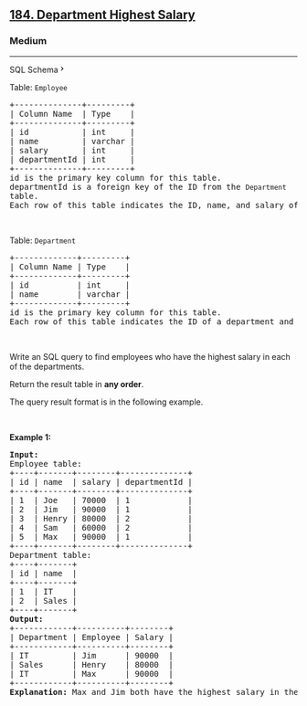 <h2><a href="https://leetcode.com/problems/department-highest-salary/">184. Department Highest Salary</a></h2><h3>Medium</h3><hr><div class="sql-schema-wrapper__3VBi"><a class="sql-schema-link__3cEg">SQL Schema<svg viewBox="0 0 24 24" width="1em" height="1em" class="icon__1Md2" papago-id="12-1"><path fill-rule="evenodd" d="M10 6L8.59 7.41 13.17 12l-4.58 4.59L10 18l6-6z" papago-id="12-1-0"></path></svg></a></div><div><p><font>Table: </font><code>Employee</code></p>

<pre><font>+--------------+---------+
| Column Name  | Type    |
+--------------+---------+
| id           | int     |
| name         | varchar |
| salary       | int     |
| departmentId | int     |
+--------------+---------+
id is the primary key column for this table.
departmentId is a foreign key of the ID from the </font><code>Department </code><font>table.
Each row of this table indicates the ID, name, and salary of an employee. It also contains the ID of their department.
</font></pre>

<p>&nbsp;</p>

<p><font papago-id="0" papago-translate="translated">Table: </font><code>Department</code></p>

<pre papago-id="12" papago-translate="translated">+-------------+---------+
| Column Name | Type    |
+-------------+---------+
| id          | int     |
| name        | varchar |
+-------------+---------+
id is the primary key column for this table.
Each row of this table indicates the ID of a department and its name.
</pre>

<p>&nbsp;</p>

<p papago-id="13" papago-translate="translated">Write an SQL query to find employees who have the highest salary in each of the departments.</p>

<p papago-id="14" papago-translate="cached">Return the result table in <strong papago-id="14-1">any order</strong>.</p>

<p papago-id="15" papago-translate="translated">The query result format is in the following example.</p>

<p>&nbsp;</p>
<p><strong papago-id="16" papago-translate="translated">Example 1:</strong></p>

<pre papago-id="17" papago-translate="cached"><strong papago-id="17-0">Input:</strong> 
Employee table:
+----+-------+--------+--------------+
| id | name  | salary | departmentId |
+----+-------+--------+--------------+
| 1  | Joe   | 70000  | 1            |
| 2  | Jim   | 90000  | 1            |
| 3  | Henry | 80000  | 2            |
| 4  | Sam   | 60000  | 2            |
| 5  | Max   | 90000  | 1            |
+----+-------+--------+--------------+
Department table:
+----+-------+
| id | name  |
+----+-------+
| 1  | IT    |
| 2  | Sales |
+----+-------+
<strong papago-id="17-2">Output:</strong> 
+------------+----------+--------+
| Department | Employee | Salary |
+------------+----------+--------+
| IT         | Jim      | 90000  |
| Sales      | Henry    | 80000  |
| IT         | Max      | 90000  |
+------------+----------+--------+
<strong papago-id="17-4">Explanation:</strong> Max and Jim both have the highest salary in the IT department and Henry has the highest salary in the Sales department.
</pre>
</div>